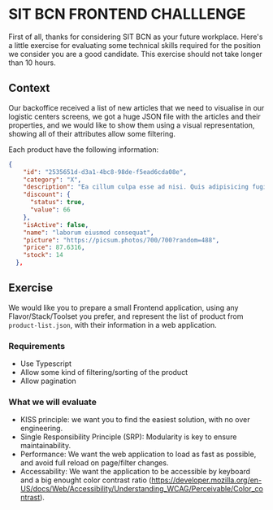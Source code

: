 # SIT BCN FRONTEND CHALLLENGE

First of all, thanks for considering SIT BCN as your future workplace. Here's a little exercise for evaluating some technical skills required for the position we consider you are a good candidate. This exercise should not take longer than 10 hours.

## Context

Our backoffice received a list of new articles that we need to visualise in our logistic centers screens, we got a huge JSON file with the articles and their properties, and we would like to show them using a visual representation, showing all of their attributes allow some filtering.

Each product have the following information:

````json
{
    "id": "2535651d-d3a1-4bc8-98de-f5ead6cda08e",
    "category": "X",
    "description": "Ea cillum culpa esse ad nisi. Quis adipisicing fugiat amet dolore duis ad velit nisi reprehenderit id voluptate in anim exercitation. Fugiat id nisi velit in laboris aute reprehenderit nulla duis pariatur elit labore do. Tempor adipisicing non laboris reprehenderit elit dolore. Pariatur eu excepteur dolore qui sint magna consequat Lorem velit nisi officia aliqua.\r\n",
    "discount": {
      "status": true,
      "value": 66
    },
    "isActive": false,
    "name": "laborum eiusmod consequat",
    "picture": "https://picsum.photos/700/700?random=488",
    "price": 87.6316,
    "stock": 14
  },
````

## Exercise

We would like you to prepare a small Frontend application, using any Flavor/Stack/Toolset you prefer, and represent the list of product from `product-list.json`, with their information in a web application.

### Requirements

- Use Typescript
- Allow some kind of filtering/sorting of the product
- Allow pagination

### What we will evaluate

- KISS principle: we want you to find the easiest solution, with no over engineering.
- Single Responsibility Principle (SRP): Modularity is key to ensure maintainability.
- Performance: We want the web application to load as fast as possible, and avoid full reload on page/filter changes.
- Accessability: We want the application to be accessible by keyboard and a big enought color contrast ratio (https://developer.mozilla.org/en-US/docs/Web/Accessibility/Understanding_WCAG/Perceivable/Color_contrast).
